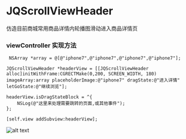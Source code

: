 # JQScrollViewHeader
仿造目前商城常用商品详情内轮播图滑动进入商品详情页

 
 
 
 ### viewController 实现方法   
 
     NSArray *array = @[@"iphone7",@"iphone7",@"iphone7",@"iphone7"];
    
    JQScrollViewHeader *headerView = [[JQScrollViewHeader alloc]initWithFrame:CGRECTMake(0,200, SCREEN_WIDTH, 180) imageArray:array placeholderImage:@"iphone7" dragState:@"进入详情" letGoState:@"继续浏览"];
    
    headerView.isDragStateBlock = ^{
        NSLog(@"这里来处理需要跳转的页面,或其他事件");
    };
    
    [self.view addSubview:headerView];
 
 
 
  ![alt text](https://raw.github.com/juxuechen/Shar...)

